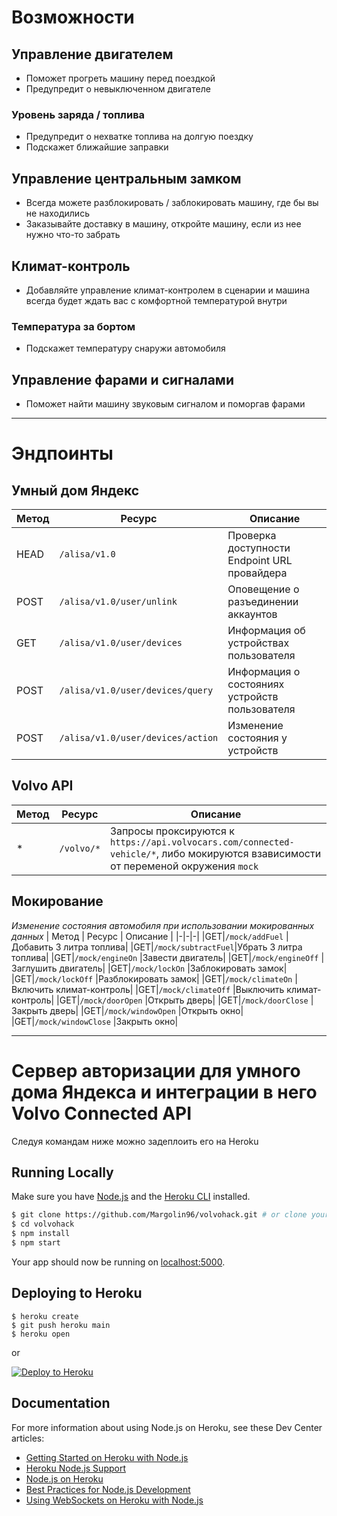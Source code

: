 # Возможности

## Управление двигателем
- Поможет прогреть машину перед поездкой
- Предупредит о невыключенном двигателе
### Уровень заряда / топлива
- Предупредит о нехватке топлива на долгую поездку
- Подскажет ближайшие заправки

## Управление центральным замком
- Всегда можете разблокировать / заблокировать машину, где бы вы не находились
- Заказывайте доставку в машину, откройте машину, если из нее нужно что-то забрать

## Климат-контроль
- Добавляйте управление климат-контролем в сценарии и машина всегда будет ждать вас с комфортной температурой внутри
### Температура за бортом
- Подскажет температуру снаружи автомобиля

## Управление фарами и сигналами
- Поможет найти машину звуковым сигналом и поморгав фарами

---

# Эндпоинты

## Умный дом Яндекс
| Метод | Ресурс | Описание |
|-|-|-|
|HEAD|`/alisa/v1.0`                    |Проверка доступности Endpoint URL провайдера|
|POST|`/alisa/v1.0/user/unlink`        |Оповещение о разъединении аккаунтов|
|GET |`/alisa/v1.0/user/devices`       |Информация об устройствах пользователя|
|POST|`/alisa/v1.0/user/devices/query` |Информация о состояниях устройств пользователя|
|POST|`/alisa/v1.0/user/devices/action`|Изменение состояния у устройств|

## Volvo API
| Метод | Ресурс | Описание |
|-|-|-|
|*|`/volvo/*`|Запросы проксируются к `https://api.volvocars.com/connected-vehicle/*`, либо мокируются взависимости от переменой окружения `mock`|

## Мокирование
*Изменение состояния автомобиля при использовании мокированных данных*
| Метод | Ресурс | Описание |
|-|-|-|
|GET|`/mock/addFuel`     |Добавить 3 литра топлива|
|GET|`/mock/subtractFuel`|Убрать 3 литра топлива|
|GET|`/mock/engineOn`    |Завести двигатель|
|GET|`/mock/engineOff`   |Заглушить двигатель|
|GET|`/mock/lockOn`      |Заблокировать замок|
|GET|`/mock/lockOff`     |Разблокировать замок|
|GET|`/mock/climateOn`   |Включить климат-контроль|
|GET|`/mock/climateOff`  |Выключить климат-контроль|
|GET|`/mock/doorOpen`    |Открыть дверь|
|GET|`/mock/doorClose`   |Закрыть дверь|
|GET|`/mock/windowOpen`  |Открыть окно|
|GET|`/mock/windowClose` |Закрыть окно|

---

# Сервер авторизации для умного дома Яндекса и интеграции в него Volvo Connected API

Следуя командам ниже можно задеплоить его на Heroku


## Running Locally

Make sure you have [Node.js](http://nodejs.org/) and the [Heroku CLI](https://cli.heroku.com/) installed.

```sh
$ git clone https://github.com/Margolin96/volvohack.git # or clone your own fork
$ cd volvohack
$ npm install
$ npm start
```

Your app should now be running on [localhost:5000](http://localhost:5000/).

## Deploying to Heroku

```
$ heroku create
$ git push heroku main
$ heroku open
```
or

[![Deploy to Heroku](https://www.herokucdn.com/deploy/button.svg)](https://heroku.com/deploy)

## Documentation

For more information about using Node.js on Heroku, see these Dev Center articles:

- [Getting Started on Heroku with Node.js](https://devcenter.heroku.com/articles/getting-started-with-nodejs)
- [Heroku Node.js Support](https://devcenter.heroku.com/articles/nodejs-support)
- [Node.js on Heroku](https://devcenter.heroku.com/categories/nodejs)
- [Best Practices for Node.js Development](https://devcenter.heroku.com/articles/node-best-practices)
- [Using WebSockets on Heroku with Node.js](https://devcenter.heroku.com/articles/node-websockets)
